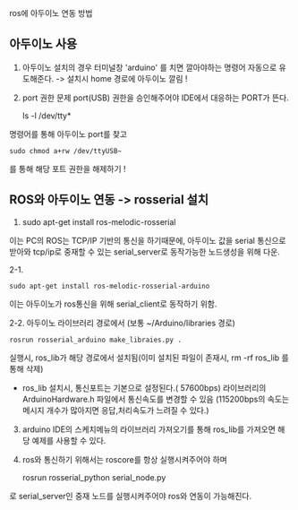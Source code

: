  ros에 아두이노 연동 방법

## 아두이노 사용
1. 아두이노 설치의 경우 터미널창 'arduino' 를 치면 깔아야하는 명령어 자동으로 유도해준다. -> 설치시 home 경로에 아두이노 깔림 !

2. port 권한 문제 
port(USB) 권한을 승인해주어야 IDE에서 대응하는 PORT가 뜬다.

    ls -l /dev/tty*
  
명령어를 통해 아두이노 port를 찾고 

    sudo chmod a+rw /dev/ttyUSB~ 
  
를 통해 해당 포트 권한을 해제하기 !

## ROS와 아두이노 연동 -> rosserial 설치

1. 
    sudo apt-get install ros-melodic-rosserial 
  
이는 PC의 ROS는 TCP/IP 기반의 통신을 하기때문에, 
아두이노 값을 serial 통신으로 받아와 tcp/ip로 중재할 수 있는 serial_server로 동작가능한 노드생성을 위해 다운.

2-1. 

    sudo apt-get install ros-melodic-rosserial-arduino 
  
이는 아두이노가 ros통신을 위해 serial_client로 동작하기 위함. 

2-2. 아두이노 라이브러리 경로에서 (보통 ~/Arduino/libraries 경로) 

    rosrun rosserial_arduino make_libraies.py . 
  
실행시, ros_lib가 해당 경로에서 설치됨(이미 설치된 파일이 존재시, rm -rf ros_lib 를 통해 삭제) 

* ros_lib 설치시, 통신포트는 기본으로 설정된다.( 57600bps)
라이브러리의 ArduinoHardware.h 파일에서 통신속도를 변경할 수 있음
(115200bps의 속도는 메시지 개수가 많아지면 응답,처리속도가 느려질 수 있다.)

3. arduino IDE의 스케치메뉴의 라이브러리 가져오기를 통해 ros_lib를 가져오면 해당 예제를 사용할 수 있다.

4. ros와 통신하기 위해서는 roscore를 항상 실행시켜주어야 하며

    rosrun rosserial_python serial_node.py 
  
로 serial_server인 중재 노드를 실행시켜주어야 ros와 연동이 가능해진다.
